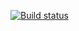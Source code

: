 [![Build status](https://ci.appveyor.com/api/projects/status/3r2ue0xjca5oeglb?svg=true)](https://ci.appveyor.com/project/fv-andrey/patterns-task2)